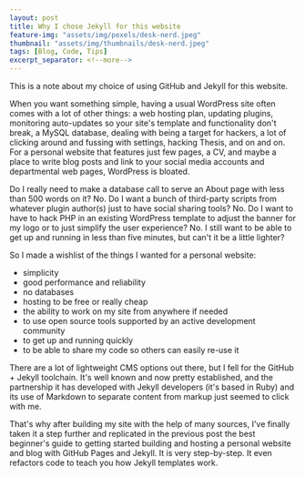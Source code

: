 ```yaml
---
layout: post
title: Why I chose Jekyll for this website
feature-img: "assets/img/pexels/desk-nerd.jpeg"
thumbnail: "assets/img/thumbnails/desk-nerd.jpeg"
tags: [Blog, Code, Tips]
excerpt_separator: <!--more-->
---
```


This is a note about my choice of using GitHub and Jekyll for this website.
<!--more-->

When you want something simple, having a usual WordPress site often comes with a lot of other things: a web hosting plan, updating plugins, monitoring auto-updates so your site's template and functionality don't break, a MySQL database, dealing with being a target for hackers, a lot of clicking around and fussing with settings, hacking Thesis, and on and on. For a personal website that features just few pages, a CV, and maybe a place to write blog posts and link to your social media accounts and departmental web pages, WordPress is bloated. 

Do I really need to make a database call to serve an About page with less than 500 words on it? No. Do I want a bunch of third-party scripts from whatever plugin author(s) just to have social sharing tools? No. Do I want to have to hack PHP in an existing WordPress template to adjust the banner for my logo or to just simplify the user experience? No. I still want to be able to get up and running in less than five minutes, but can't it be a little lighter?

So I made a wishlist of the things I wanted for a personal website:

* simplicity
* good performance and reliability
* no databases
* hosting to be free or really cheap
* the ability to work on my site from anywhere if needed
* to use open source tools supported by an active development community
* to get up and running quickly
* to be able to share my code so others can easily re-use it

There are a lot of lightweight CMS options out there, but I fell for the GitHub + Jekyll toolchain. It's well known and now pretty established, and the partnership it has developed with Jekyll developers (it's based in Ruby) and its use of Markdown to separate content from markup just seemed to click with me.

That's why after building my site with the help of many sources, I've finally taken it a step further and replicated in the previous post the best beginner's guide to getting started building and hosting a personal website and blog with GitHub Pages and Jekyll. It is very step-by-step. It even refactors code to teach you how Jekyll templates work.
